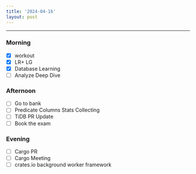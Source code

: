 ```yaml
---
title: '2024-04-16'
layout: post
---
```


---

### Morning

- [x] workout
- [x] LR+ LG
- [x] Database Learning
- [ ] Analyze Deep Dive

### Afternoon

- [ ] Go to bank
- [ ] Predicate Columns Stats Collecting
- [ ] TiDB PR Update
- [ ] Book the exam

### Evening

- [ ] Cargo PR
- [ ] Cargo Meeting
- [ ] crates.io background worker framework
